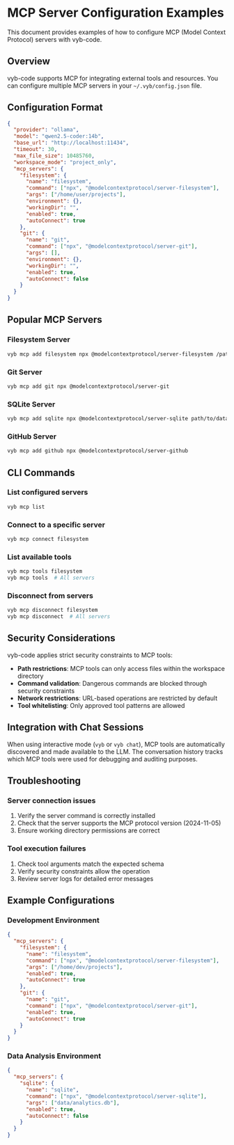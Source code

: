 # MCP Server Configuration Examples

This document provides examples of how to configure MCP (Model Context Protocol) servers with vyb-code.

## Overview

vyb-code supports MCP for integrating external tools and resources. You can configure multiple MCP servers in your `~/.vyb/config.json` file.

## Configuration Format

```json
{
  "provider": "ollama",
  "model": "qwen2.5-coder:14b",
  "base_url": "http://localhost:11434",
  "timeout": 30,
  "max_file_size": 10485760,
  "workspace_mode": "project_only",
  "mcp_servers": {
    "filesystem": {
      "name": "filesystem",
      "command": ["npx", "@modelcontextprotocol/server-filesystem"],
      "args": ["/home/user/projects"],
      "environment": {},
      "workingDir": "",
      "enabled": true,
      "autoConnect": true
    },
    "git": {
      "name": "git",
      "command": ["npx", "@modelcontextprotocol/server-git"],
      "args": [],
      "environment": {},
      "workingDir": "",
      "enabled": true,
      "autoConnect": false
    }
  }
}
```

## Popular MCP Servers

### Filesystem Server
```bash
vyb mcp add filesystem npx @modelcontextprotocol/server-filesystem /path/to/directory
```

### Git Server
```bash
vyb mcp add git npx @modelcontextprotocol/server-git
```

### SQLite Server
```bash
vyb mcp add sqlite npx @modelcontextprotocol/server-sqlite path/to/database.db
```

### GitHub Server
```bash
vyb mcp add github npx @modelcontextprotocol/server-github
```

## CLI Commands

### List configured servers
```bash
vyb mcp list
```

### Connect to a specific server
```bash
vyb mcp connect filesystem
```

### List available tools
```bash
vyb mcp tools filesystem
vyb mcp tools  # All servers
```

### Disconnect from servers
```bash
vyb mcp disconnect filesystem
vyb mcp disconnect  # All servers
```

## Security Considerations

vyb-code applies strict security constraints to MCP tools:

- **Path restrictions**: MCP tools can only access files within the workspace directory
- **Command validation**: Dangerous commands are blocked through security constraints
- **Network restrictions**: URL-based operations are restricted by default
- **Tool whitelisting**: Only approved tool patterns are allowed

## Integration with Chat Sessions

When using interactive mode (`vyb` or `vyb chat`), MCP tools are automatically discovered and made available to the LLM. The conversation history tracks which MCP tools were used for debugging and auditing purposes.

## Troubleshooting

### Server connection issues
1. Verify the server command is correctly installed
2. Check that the server supports the MCP protocol version (2024-11-05)
3. Ensure working directory permissions are correct

### Tool execution failures
1. Check tool arguments match the expected schema
2. Verify security constraints allow the operation
3. Review server logs for detailed error messages

## Example Configurations

### Development Environment
```json
{
  "mcp_servers": {
    "filesystem": {
      "name": "filesystem",
      "command": ["npx", "@modelcontextprotocol/server-filesystem"],
      "args": ["/home/dev/projects"],
      "enabled": true,
      "autoConnect": true
    },
    "git": {
      "name": "git", 
      "command": ["npx", "@modelcontextprotocol/server-git"],
      "enabled": true,
      "autoConnect": true
    }
  }
}
```

### Data Analysis Environment
```json
{
  "mcp_servers": {
    "sqlite": {
      "name": "sqlite",
      "command": ["npx", "@modelcontextprotocol/server-sqlite"],
      "args": ["data/analytics.db"],
      "enabled": true,
      "autoConnect": false
    }
  }
}
```